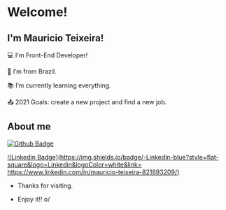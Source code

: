 # Welcome!

 

## I'm Mauricio Teixeira!

 

:computer: I'm Front-End Developer!

:house_with_garden: I’m from Brazil.

:books: I’m currently learning everything.

:outbox_tray: 2021 Goals: create a new project and find a new job.

 

## About me

[![Github Badge](https://img.shields.io/badge/-Github-000?style=flat-square&logo=Github&logoColor=white&link=https://github.com/maufteixeira)](https://github.com/maufteixeira)

[![Linkedin Badge](https://img.shields.io/badge/-LinkedIn-blue?style=flat-square&logo=Linkedin&logoColor=white&link= https://www.linkedin.com/in/mauricio-teixeira-821893209/)]( https://www.linkedin.com/in/mauricio-teixeira-821893209/)

- Thanks for visiting.

- Enjoy it!! o/
